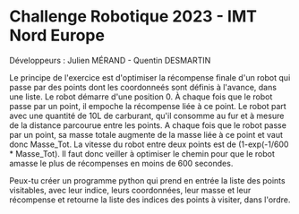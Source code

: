 # Challenge Robotique 2023 - IMT Nord Europe
 Développeurs : Julien MÉRAND - Quentin DESMARTIN


Le principe de l'exercice est d'optimiser la récompense finale d'un robot qui passe par des points dont les coordonneés sont définis à l'avance, dans une liste. Le robot démarre d'une position 0. À chaque fois que le robot passe par un point, il empoche la récompense liée à ce point.
Le robot part avec une quantité de 10L de carburant, qu'il consomme au fur et à mesure de la distance parcourue entre les points.
A chaque fois que le robot passe par un point, sa masse totale augmente de la masse liée à ce point et vaut donc Masse_Tot. La vitesse du robot entre deux points est de (1-exp(-1/600 * Masse_Tot).
Il faut donc veiller à optimiser le chemin pour que le robot amasse le plus de récompenses en moins de 600 secondes.

Peux-tu créer un programme python qui prend en entrée la liste des points visitables, avec leur indice, leurs coordonnées, leur masse et leur récompense et retourne la liste des indices des points à visiter, dans l'ordre.
